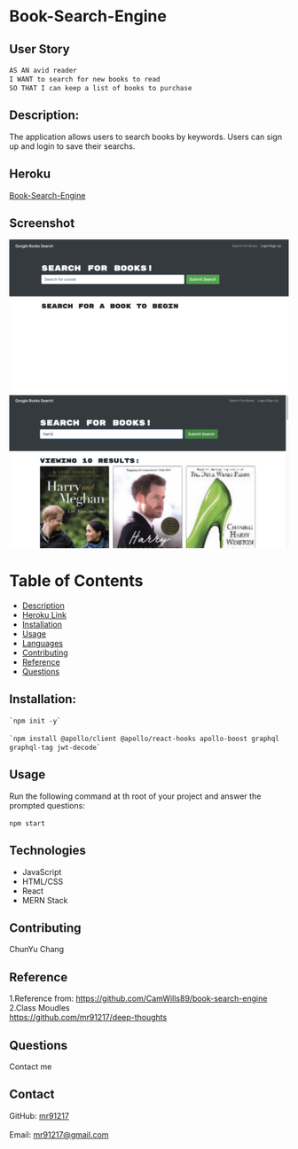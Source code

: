 # Book-Search-Engine

## User Story
  
```
AS AN avid reader
I WANT to search for new books to read
SO THAT I can keep a list of books to purchase

```

## Description:
The application allows users to search books by keywords. Users can sign up and login to save their searchs.

## Heroku 
[Book-Search-Engine](https://damp-chamber-18055.herokuapp.com/)

## Screenshot
![Book-Search-Engine](./img/Screen1.png)
![Book-Search-Engine](./img/Screen2.png)
# Table of Contents
  
- [Description](#description)
- [Heroku Link](#Heroku)
- [Installation](#installation)
- [Usage](#usage)
- [Languages](#languages)
- [Contributing](#contributing)
- [Reference](#reference)
- [Questions](#questions)
  

## Installation:
    `npm init -y`

    `npm install @apollo/client @apollo/react-hooks apollo-boost graphql graphql-tag jwt-decode`
   
## Usage
  Run the following command at th root of your project and answer the prompted questions:<br />

  `npm start`


## Technologies
  - JavaScript
  - HTML/CSS
  - React
  - MERN Stack
  
## Contributing
  ChunYu Chang
## Reference
  1.Reference from:
  https://github.com/CamWills89/book-search-engine <br />
  2.Class Moudles <br />
  https://github.com/mr91217/deep-thoughts<br />
## Questions
 Contact me<br />

## Contact
GitHub: [mr91217](https://github.com/mr91217)<br />
<br />
Email: mr91217@gmail.com<br />
<br />